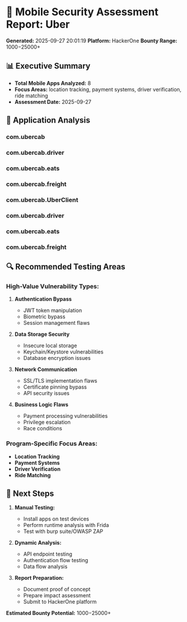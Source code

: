 # 📱 Mobile Security Assessment Report: Uber

**Generated:** 2025-09-27 20:01:19
**Platform:** HackerOne
**Bounty Range:** $1000-$25000+

## 📊 Executive Summary

- **Total Mobile Apps Analyzed:** 8
- **Focus Areas:** location tracking, payment systems, driver verification, ride matching
- **Assessment Date:** 2025-09-27

## 🎯 Application Analysis

### com.ubercab

### com.ubercab.driver

### com.ubercab.eats

### com.ubercab.freight

### com.ubercab.UberClient

### com.ubercab.driver

### com.ubercab.eats

### com.ubercab.freight

## 🔍 Recommended Testing Areas

### High-Value Vulnerability Types:
1. **Authentication Bypass**
   - JWT token manipulation
   - Biometric bypass
   - Session management flaws

2. **Data Storage Security**
   - Insecure local storage
   - Keychain/Keystore vulnerabilities
   - Database encryption issues

3. **Network Communication**
   - SSL/TLS implementation flaws
   - Certificate pinning bypass
   - API security issues

4. **Business Logic Flaws**
   - Payment processing vulnerabilities
   - Privilege escalation
   - Race conditions

### Program-Specific Focus Areas:
- **Location Tracking**
- **Payment Systems**
- **Driver Verification**
- **Ride Matching**

## 🚀 Next Steps

1. **Manual Testing:**
   - Install apps on test devices
   - Perform runtime analysis with Frida
   - Test with burp suite/OWASP ZAP

2. **Dynamic Analysis:**
   - API endpoint testing
   - Authentication flow testing
   - Data flow analysis

3. **Report Preparation:**
   - Document proof of concept
   - Prepare impact assessment
   - Submit to HackerOne platform

**Estimated Bounty Potential:** $1000-$25000+

